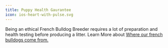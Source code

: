 ```yaml
---
title: Puppy Health Gaurantee
icon: ios-heart-with-pulse.svg
---
```


Being an ethical French Bulldog Breeder requires a lot of preparation and health testing before producing a litter.
Learn More about [Where our french bulldogs come from.](/the-ethics-of-where-to-find-a-french-bulldog-puppy-for-your-family/ "Where Our French Bulldogs Come From")
